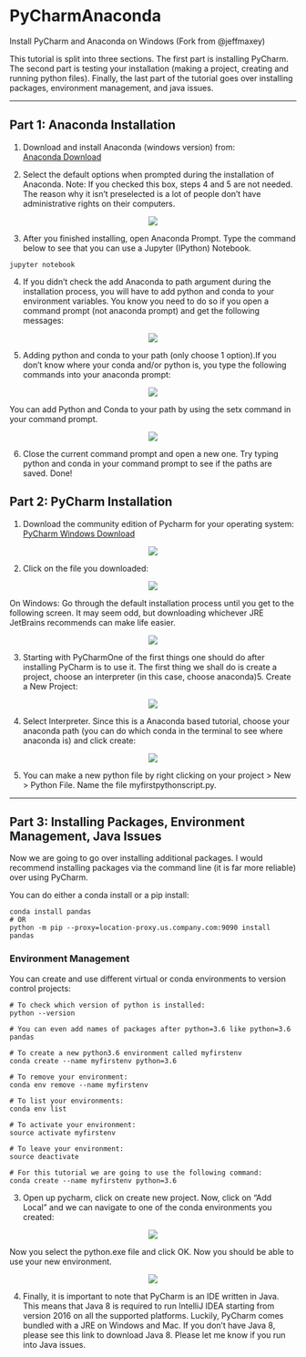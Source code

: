 # PyCharmAnaconda
Install PyCharm and Anaconda on Windows (Fork from @jeffmaxey)

This tutorial is split into three sections. The first part is installing PyCharm. The second part is testing your installation (making a project, creating and running python files). Finally, the last part of the tutorial goes over installing packages, environment management, and java issues.
<hr>

## Part 1: Anaconda Installation

1. Download and install Anaconda (windows version) from:  
[Anaconda Download](https://www.continuum.io/downloads "Continuum Anaconda Windows Download")

2. Select the default options when prompted during the installation of Anaconda.
Note: If you checked this box, steps 4 and 5 are not needed. The reason why it isn’t preselected is a lot of people don’t have administrative rights on their computers.

<p align="center"><img src="https://cdn-images-1.medium.com/max/800/1*7a9zVyGP3iMXu9aB4e_Vhw.png"></p>


3. After you finished installing, open Anaconda Prompt. Type the command below to see that you can use a Jupyter (IPython) Notebook.

```
jupyter notebook
```

4. If you didn’t check the add Anaconda to path argument during the installation process, you will have to add python and conda to your environment variables. You know you need to do so if you open a command prompt (not anaconda prompt) and get the following messages:

<p align="center"> <img src="https://cdn-images-1.medium.com/max/800/1*81UWHjyBokvIl8oYI3mafw.png"></p>


5. Adding python and conda to your path (only choose 1 option).If you don’t know where your conda and/or python is, you type the
following commands into your anaconda prompt:

<p align="center"> <img src="https://cdn-images-1.medium.com/max/800/1*JPTn1751dYrPSydYyPXxKg.png"></p>


You can add Python and Conda to your path by using the setx command in your command prompt.

<p align="center"> <img src="https://cdn-images-1.medium.com/max/800/1*LJ4T-vEGVjr7K4BfmEXDRQ.png"></p>


6. Close the current command prompt and open a new one. Try typing python and conda in your command prompt to see if the paths are saved. Done!

## Part 2: PyCharm Installation
1. Download the community edition of Pycharm for your operating system: 
[PyCharm Windows Download](https://www.jetbrains.com/pycharm/download/#section=windows)

<p align="center"> <img src="https://cdn-images-1.medium.com/max/800/1*9H_jhQ3pbp1AqgaJ34bbQw.png"></p>

2. Click on the file you downloaded:
<p align="center"> <img src="https://cdn-images-1.medium.com/max/800/1*66Su3FJzxDq1NFNZ58y0rw.png"></p>

On Windows: Go through the default installation process until you get to the following screen. It may seem odd, but downloading whichever JRE JetBrains recommends can make life easier.

<p align="center"> <img src="https://cdn-images-1.medium.com/max/800/1*80AfgZ93BuMxL-ccmeY5FA.png"></p>


3. Starting with PyCharmOne of the first things one should do after installing PyCharm is to use it. The first thing we shall do is create a project, choose an interpreter (in this case, choose anaconda)5. Create a New Project:

<p align="center"> <img src="https://cdn-images-1.medium.com/max/800/1*RCKXOtFPEYewQ2W3RfrEIg.png"></p>


4. Select Interpreter. Since this is a Anaconda based tutorial, choose your anaconda path (you can do which conda in the terminal to see where anaconda is) and click create:

<p align="center"> <img src="https://cdn-images-1.medium.com/max/800/1*rJ01IF_VqJ2uSjAFLyMUyg.png"></p>


5. You can make a new python file by right clicking on your project > New > Python File. Name the file myfirstpythonscript.py.

<hr>


## Part 3: Installing Packages, Environment Management, Java Issues
Now we are going to go over installing additional packages. I would recommend installing packages via the command line (it is far more reliable) over using PyCharm. 

You can do either a conda install or a pip install:
```
conda install pandas
# OR 
python -m pip --proxy=location-proxy.us.company.com:9090 install pandas
```

### Environment Management 
You can create and use different virtual or conda environments to version control projects: 

```
# To check which version of python is installed:
python --version

# You can even add names of packages after python=3.6 like python=3.6 pandas

# To create a new python3.6 environment called myfirstenv
conda create --name myfirstenv python=3.6

# To remove your environment:
conda env remove --name myfirstenv

# To list your environments:
conda env list

# To activate your environment:
source activate myfirstenv

# To leave your environment:
source deactivate

# For this tutorial we are going to use the following command:
conda create --name myfirstenv python=3.6

```

3. Open up pycharm, click on create new project. Now, click on “Add Local” and we can navigate to one of the conda environments you created:

<p align="center"> <img src="https://cdn-images-1.medium.com/max/800/1*RG3lRcUIMGqDjNbqMPeLKw.png"></p>


Now you select the python.exe file and click OK. Now you should be able to use your new environment.

<p align="center"> <img src="https://cdn-images-1.medium.com/max/800/1*5TJpsKZirmMP2Pq6Lsf36A.png"></p>


4. Finally, it is important to note that PyCharm is an IDE written in Java. This means that Java 8 is required to run IntelliJ IDEA starting from version 2016 on all the supported platforms. Luckily, PyCharm comes bundled with a JRE on Windows and Mac. If you don’t have Java 8, please see this link to download Java 8. Please let me know if you run into Java issues.
